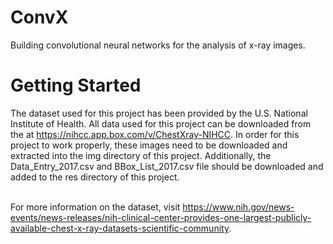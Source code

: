 # ConvX
Building convolutional neural networks for the analysis of x-ray images.

# Getting Started
The dataset used for this project has been provided by the U.S. National Institute of Health. All data used for this project can be downloaded from the at https://nihcc.app.box.com/v/ChestXray-NIHCC.
In order for this project to work properly, these images need to be downloaded and extracted into the img directory of this project.
Additionally, the Data_Entry_2017.csv and BBox_List_2017.csv file should be downloaded and added to the res directory of this project.<br /><br />

For more information on the dataset, visit https://www.nih.gov/news-events/news-releases/nih-clinical-center-provides-one-largest-publicly-available-chest-x-ray-datasets-scientific-community.